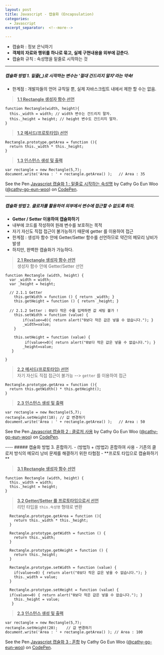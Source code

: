 ```yaml
---
layout: post
title: Javascript - 캡슐화 (Encapsulation)
categories:
  - Javascript
excerpt_separator:  <!--more-->

---
```


- 캡슐화 : 정보 은닉하기
- **객체의 자료와 행위를 하나로 묶고, 실제 구현내용을 외부에 감춘다.**
- 캡슐화 규칙 : 속성명을 밑줄로 시작하는 것

---

##### 캡슐화 방법 1. 밑줄(\_)로 시작하는 변수는 '절대 건드리지 말자'라는 약속!

- 한계점 : 개발자들의 언어 규칙일 뿐, 실제 자바스크립트 내에서 제한 할 수는 없음.

> <u>**1.1 Rectangle 생성자 함수 선언**</u>

```
function Rectangle(width, height){
  this._width = width; // width 변수는 건드리지 말자.
  this._height = height; // height 변수도 건드리지 말자.
}
```

> <u>**1.2 메서드(프로토타입) 선언**</u>

```
Rectangle.prototype.getArea = function (){
  return this._width * this._height;
}
```

> <u>**1.3 인스턴스 생성 및 출력**</u>

```
var rectangle = new Rectangle(5,7);
document.write('Area : ' + rectangle.getArea() );	// Area : 35
```

<p data-height="265" data-theme-id="0" data-slug-hash="wxPGyz" data-default-tab="js" data-user="cathy-go-eun-woo" data-pen-title="Javascript 캡슐화 1 : 밑줄로 시작하는 속성명" class="codepen">See the Pen <a href="https://codepen.io/cathy-go-eun-woo/pen/wxPGyz/">Javascript 캡슐화 1 : 밑줄로 시작하는 속성명</a> by Cathy Go Eun Woo (<a href="https://codepen.io/cathy-go-eun-woo">@cathy-go-eun-woo</a>) on <a href="https://codepen.io">CodePen</a>.</p>
<script src="https://static.codepen.io/assets/embed/ei.js"> </script>

---

##### 캡슐화 방법 2. 클로저를 활용하여 외부에서 변수에 접근할 수 없도록 하자.

- **Getter / Setter 이용하여 캡슐화하기**
- 내부에 코드를 작성하여 원래 변수를 보호하는 목적
- 자기 자신도 직접 접근이 불가능하기 때문에 getter 를 이용하여 접근
- 한계점 : 생성자 함수 안에 Getter/Setter 함수를 선언하므로 약간의 메모리 낭비가 발생
- 하지만, 완벽한 캡슐화가 가능하다.

> <u>**2.1 Rectangle 생성자 함수 선언**</u>  
> 생성자 함수 안에 Getter/Setter 선언

```
function Rectangle (width, height) {
  var _width = width;
  var _height = height;

  // 2.1.1 Getter
  	this.getWidth = function () { return _width; }
  	this.getHeight = function () { return _height; }

  // 2.1.2 Setter : 0보다 작은 수를 입력하면 값 세팅 불가 !
  	this.setWidth = function (value) {
    	if(value<=0){ return alert("0보다 작은 값은 넣을 수 없습니다."); }
    	_width=value;
  	}

  	this.setHeight = function (value) {
 		 if(value<=0){ return alert("0보다 작은 값은 넣을 수 없습니다."); }
    	_height=value;
   }

}
```

> <u>**2.2 메서드(프로토타입) 선언**</u>  
> 자기 자신도 직접 접근이 불가능 --> `getter` 를 이용하여 접근

```
Rectangle.prototype.getArea = function (){
  return this.getWidth() * this.getHeight();
}
```

> <u>**2.3 인스턴스 생성 및 출력**</u>

```
var rectangle = new Rectangle(5,7);
rectangle.setHeight(10); // 값 변경하기
document.write('Area : ' + rectangle.getArea() );	// Area : 50
```

<p data-height="265" data-theme-id="0" data-slug-hash="qyVazK" data-default-tab="js" data-user="cathy-go-eun-woo" data-pen-title="Javascript 캡슐화 2  : 클로저 사용" class="codepen">See the Pen <a href="https://codepen.io/cathy-go-eun-woo/pen/qyVazK/">Javascript 캡슐화 2  : 클로저 사용</a> by Cathy Go Eun Woo (<a href="https://codepen.io/cathy-go-eun-woo">@cathy-go-eun-woo</a>) on <a href="https://codepen.io">CodePen</a>.</p>
<script src="https://static.codepen.io/assets/embed/ei.js"> </script>
----
##### 캡슐화 방법 3. 혼합하기.
- (방법1) + (방법2) 혼합하여 사용
- 기존의 클로저 방식의 메모리 낭비 문제를 해결하기 위한 타협점
- **프로토 타입으로 캡슐화하기**

> <u>**3.1 Rectangle 생성자 함수 선언**</u>

```
function Rectangle (width, height) {
  this._width = width;
  this._height = height;
}
```

> <u>**3.2 Getter/Setter 를 프로토타입으로서 선언**</u>  
> 리턴 타입을 `this.속성명` 형태로 변환

```
  Rectangle.prototype.getArea = function (){
    return this._width * this._height;
  }

  Rectangle.prototype.getWidth = function () {
    return this._width;
  }

  Rectangle.prototype.getHeight = function () {
    return this._height;
  }

  Rectangle.prototype.setWidth = function (value) {
    if(value<=0) { return alert("0보다 작은 값은 넣을 수 없습니다."); }
    this._width = value;
  }

  Rectangle.prototype.setHeight = function (value) {
  if(value<=0) { return alert("0보다 작은 값은 넣을 수 없습니다."); }
    this._height = value;
   }
```

> <u>**2.3 인스턴스 생성 및 출력**</u>

```
var rectangle = new Rectangle(5,7);
rectangle.setHeight(20);	// 값 변경하기
document.write('Area : ' + rectangle.getArea() ); // Area : 100
```

<p data-height="265" data-theme-id="0" data-slug-hash="LBORKB" data-default-tab="js" data-user="cathy-go-eun-woo" data-pen-title="Javascript 캡슐화 3 : 혼합" class="codepen">See the Pen <a href="https://codepen.io/cathy-go-eun-woo/pen/LBORKB/">Javascript 캡슐화 3 : 혼합</a> by Cathy Go Eun Woo (<a href="https://codepen.io/cathy-go-eun-woo">@cathy-go-eun-woo</a>) on <a href="https://codepen.io">CodePen</a>.</p>
<script src="https://static.codepen.io/assets/embed/ei.js"> </script>
